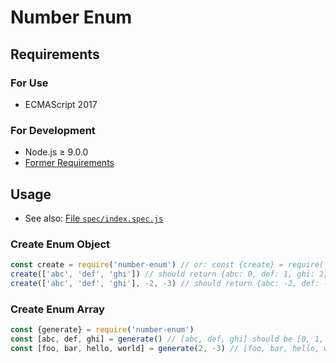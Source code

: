 # Number Enum

## Requirements

### For Use

* ECMAScript 2017

### For Development

* Node.js ≥ 9.0.0
* [Former Requirements](#for-use)

## Usage

* See also: [File `spec/index.spec.js`](./spec/index.spec.js)

### Create Enum Object

```javascript
const create = require('number-enum') // or: const {create} = require('number-enum')
create(['abc', 'def', 'ghi']) // should return {abc: 0, def: 1, ghi: 2}
create(['abc', 'def', 'ghi'], -2, -3) // should return {abc: -2, def: -5, ghi: -7}
```

### Create Enum Array

```javascript
const {generate} = require('number-enum')
const [abc, def, ghi] = generate() // [abc, def, ghi] should be [0, 1, 2]
const [foo, bar, hello, world] = generate(2, -3) // [foo, bar, hello, world] should be [2, -1, -4, -7]
```
